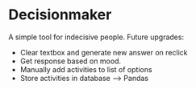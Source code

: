 # Decisionmaker
 A simple tool for indecisive people. 
 Future upgrades:
 - Clear textbox and generate new answer on reclick
 - Get response based on mood.
 - Manually add activities to list of options
 - Store activities in database --> Pandas

